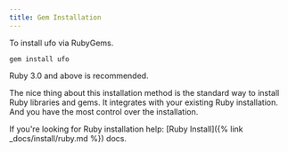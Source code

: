 ```yaml
---
title: Gem Installation
---
```


To install ufo via RubyGems.

    gem install ufo

Ruby 3.0 and above is recommended.

The nice thing about this installation method is the standard way to install Ruby libraries and gems. It integrates with your existing Ruby installation. And you have the most control over the installation.

If you're looking for Ruby installation help: [Ruby Install]({% link _docs/install/ruby.md %}) docs.
